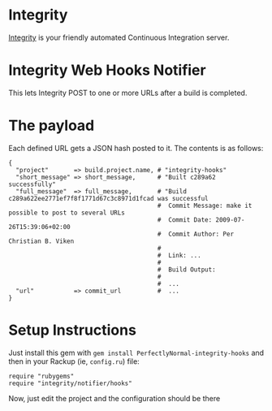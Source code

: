 Integrity
=========

[Integrity](http://integrityapp.com) is your friendly automated Continuous Integration server.

Integrity Web Hooks Notifier
========================

This lets Integrity POST to one or more URLs after a build is completed.

The payload
===========

Each defined URL gets a JSON hash posted to it.
The contents is as follows:

    {
      "project"       => build.project.name, # "integrity-hooks"
      "short_message" => short_message,      # "Built c289a62 successfully"
      "full_message"  => full_message,       # "Build c289a622ee2771ef7f8f1771d67c3c8971d1fcad was successful
                                             #  Commit Message: make it possible to post to several URLs
                                             #  Commit Date: 2009-07-26T15:39:06+02:00
                                             #  Commit Author: Per Christian B. Viken
                                             #
                                             #  Link: ...
                                             #
                                             #  Build Output:
                                             #
                                             #  ...
      "url"           => commit_url          #  ...
    }

Setup Instructions
==================

Just install this gem with `gem install PerfectlyNormal-integrity-hooks`
and then in your Rackup (ie, `config.ru`) file:

    require "rubygems"
    require "integrity/notifier/hooks"

Now, just edit the project and the configuration should be there
